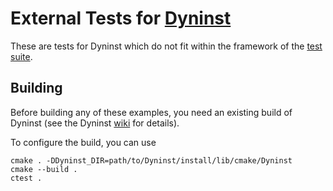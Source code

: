# External Tests for [Dyninst](https://github.com/dyninst/dyninst)

These are tests for Dyninst which do not fit within the framework of the [test suite](https://github.com/dyninst/testsuite).

## Building

Before building any of these examples, you need an existing build of Dyninst (see the Dyninst [wiki](https://github.com/dyninst/dyninst/wiki/Building-Dyninst) for details).

To configure the build, you can use

    cmake . -DDyninst_DIR=path/to/Dyninst/install/lib/cmake/Dyninst
    cmake --build .
    ctest .
